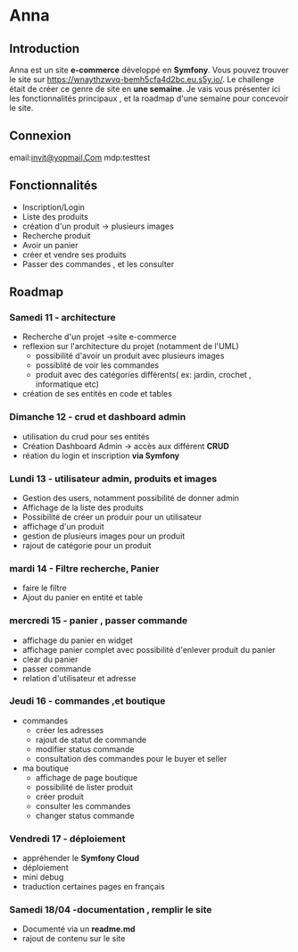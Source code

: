 # Anna

## Introduction

Anna est un site **e-commerce** développé en **Symfony**. Vous pouvez trouver le site sur https://wnaythzwvq-bemh5cfa4d2bc.eu.s5y.io/. 
Le challenge était de créer ce genre de site en **une semaine**.
Je vais vous présenter ici les fonctionnalités principaux , et la roadmap d'une semaine pour concevoir le site.

## Connexion

email:invit@yopmail.Com
mdp:testtest

## Fonctionnalités

* Inscription/Login
* Liste des produits
* création d'un produit -> plusieurs images
* Recherche produit
* Avoir un panier
* créer et vendre ses produits
* Passer des commandes , et les consulter
## Roadmap
### Samedi 11 - architecture
* Recherche d'un projet ->site e-commerce
* reflexion sur l'architecture du projet (notamment de l'UML)
  * possibilité d'avoir un produit avec plusieurs images
  * possiblité de voir les commandes
  * produit avec des catégories différents( ex: jardin, crochet , informatique etc)
* création de ses entités en code et tables
### Dimanche 12 - crud et dashboard admin 
* utilisation du crud pour ses entités 
* Création Dashboard Admin -> accès aux différent **CRUD**
* réation du login et inscription **via Symfony**
### Lundi 13 - utilisateur admin, produits et images
* Gestion des users, notamment possibilité de donner admin 
* Affichage de la liste des produits
* Possibilité de créer un produir pour un utilisateur
* affichage d'un produit 
* gestion de plusieurs images pour un produit
* rajout de catégorie pour un produit
### mardi 14 - Filtre recherche, Panier
* faire le filtre 
* Ajout du panier en entité et table 	
### mercredi 15 - panier , passer commande
* affichage du panier en widget
* affichage panier complet avec possibilité d'enlever produit du panier
* clear du panier
* passer commande
* relation d'utilisateur et adresse
### Jeudi 16 - commandes ,et  boutique 
* commandes 
  * créer les adresses
  * rajout de statut de commande
  * modifier status commande
  * consultation des commandes pour le buyer et seller
* ma boutique
  * affichage de page boutique
  * possibilité de lister produit
  * créer produit
  * consulter les commandes
  * changer status commande			
### Vendredi 17 - déploiement
* appréhender le **Symfony Cloud**
* déploiement
* mini debug
* traduction certaines pages en français
### Samedi 18/04 -documentation , remplir le site
* Documenté via un **readme.md**
* rajout de contenu sur le site
